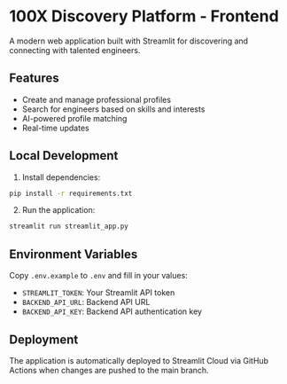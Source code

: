 # 100X Discovery Platform - Frontend

A modern web application built with Streamlit for discovering and connecting with talented engineers.

## Features
- Create and manage professional profiles
- Search for engineers based on skills and interests
- AI-powered profile matching
- Real-time updates

## Local Development
1. Install dependencies:
```bash
pip install -r requirements.txt
```

2. Run the application:
```bash
streamlit run streamlit_app.py
```

## Environment Variables
Copy `.env.example` to `.env` and fill in your values:
- `STREAMLIT_TOKEN`: Your Streamlit API token
- `BACKEND_API_URL`: Backend API URL
- `BACKEND_API_KEY`: Backend API authentication key

## Deployment
The application is automatically deployed to Streamlit Cloud via GitHub Actions when changes are pushed to the main branch.